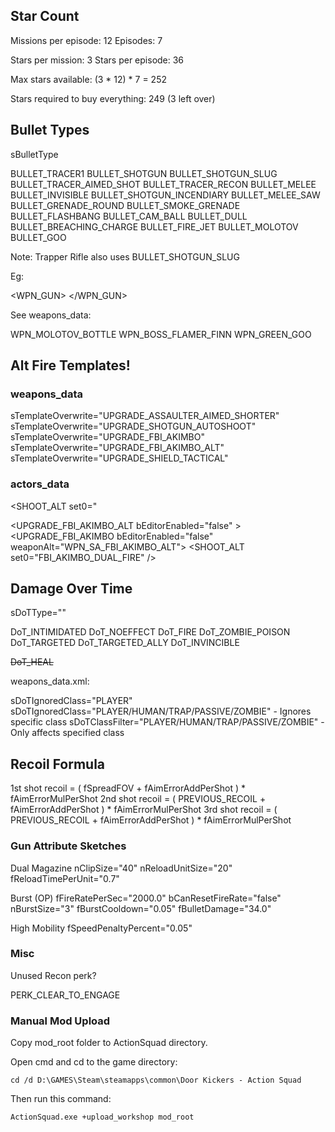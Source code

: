 ## Star Count

Missions per episode: 12
Episodes: 7

Stars per mission: 3
Stars per episode: 36

Max stars available: (3 * 12) * 7 = 252

Stars required to buy everything: 249 (3 left over)


## Bullet Types

sBulletType

BULLET_TRACER1
BULLET_SHOTGUN
BULLET_SHOTGUN_SLUG
BULLET_TRACER_AIMED_SHOT
BULLET_TRACER_RECON
BULLET_MELEE
BULLET_INVISIBLE
BULLET_SHOTGUN_INCENDIARY
BULLET_MELEE_SAW
BULLET_GRENADE_ROUND
BULLET_SMOKE_GRENADE
BULLET_FLASHBANG
BULLET_CAM_BALL
BULLET_DULL
BULLET_BREACHING_CHARGE
BULLET_FIRE_JET
BULLET_MOLOTOV
BULLET_GOO

Note: Trapper Rifle also uses BULLET_SHOTGUN_SLUG

Eg:

<WPN_GUN>
<PRIMARY sBulletType="BULLET_FIRE_JET"/>
</WPN_GUN>

See weapons_data:

WPN_MOLOTOV_BOTTLE
WPN_BOSS_FLAMER_FINN
WPN_GREEN_GOO


## Alt Fire Templates!

### weapons_data

sTemplateOverwrite="UPGRADE_ASSAULTER_AIMED_SHORTER"
sTemplateOverwrite="UPGRADE_SHOTGUN_AUTOSHOOT"
sTemplateOverwrite="UPGRADE_FBI_AKIMBO"
sTemplateOverwrite="UPGRADE_FBI_AKIMBO_ALT"
sTemplateOverwrite="UPGRADE_SHIELD_TACTICAL"

### actors_data

<SHOOT_ALT set0="

<UPGRADE_FBI_AKIMBO_ALT bEditorEnabled="false" >
<UPGRADE_FBI_AKIMBO bEditorEnabled="false" weaponAlt="WPN_SA_FBI_AKIMBO_ALT">
<ANIMS>
  <SHOOT_ALT set0="FBI_AKIMBO_DUAL_FIRE" />


## Damage Over Time

sDoTType=""

DoT_INTIMIDATED
DoT_NOEFFECT
DoT_FIRE
DoT_ZOMBIE_POISON
DoT_TARGETED
DoT_TARGETED_ALLY
DoT_INVINCIBLE

~~DoT_HEAL~~

weapons_data.xml:

sDoTIgnoredClass="PLAYER"
sDoTIgnoredClass="PLAYER/HUMAN/TRAP/PASSIVE/ZOMBIE" - Ignores specific class
sDoTClassFilter="PLAYER/HUMAN/TRAP/PASSIVE/ZOMBIE"  - Only affects specified class

## Recoil Formula

1st shot recoil = ( fSpreadFOV      + fAimErrorAddPerShot ) * fAimErrorMulPerShot
2nd shot recoil = ( PREVIOUS_RECOIL + fAimErrorAddPerShot ) * fAimErrorMulPerShot
3rd shot recoil = ( PREVIOUS_RECOIL + fAimErrorAddPerShot ) * fAimErrorMulPerShot

### Gun Attribute Sketches

Dual Magazine
	nClipSize="40" nReloadUnitSize="20" fReloadTimePerUnit="0.7"

Burst (OP)
	fFireRatePerSec="2000.0" bCanResetFireRate="false"
	nBurstSize="3" fBurstCooldown="0.05"
	fBulletDamage="34.0"

High Mobility
	fSpeedPenaltyPercent="0.05"


### Misc

Unused Recon perk?

PERK_CLEAR_TO_ENGAGE


### Manual Mod Upload

Copy mod_root folder to ActionSquad directory.

Open cmd and cd to the game directory:

	cd /d D:\GAMES\Steam\steamapps\common\Door Kickers - Action Squad

Then run this command:

	ActionSquad.exe +upload_workshop mod_root

